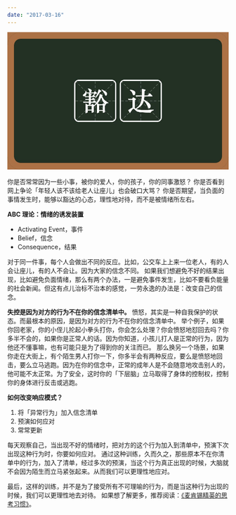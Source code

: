 ```yaml
---
date: "2017-03-16"
---
```


<img src='/_image/image_2023-11-05-17-03-58.png'>

你是否常常因为一些小事，被你的爱人，你的孩子，你的同事激怒？
你是否看到网上争论「年轻人该不该给老人让座儿」也会破口大骂？
你是否期望，当负面的事情发生时，能够以豁达的心态，理性地对待，而不是被情绪所左右。

**ABC 理论：情绪的诱发装置**

-   Activating Event，事件
-   Belief，信念
-   Consequence，结果

对于同一件事，每个人会做出不同的反应。比如，公交车上上来一位老人，有的人会让座儿，有的人不会让。因为大家的信念不同。
如果我们想避免不好的结果出现，比如避免负面情绪，那么有两个办法，一是避免事件发生，比如不要看负能量的社会新闻。但这有点儿治标不治本的感觉，一劳永逸的办法是：改变自己的信念。

**失控是因为对方的行为不在你的信念清单中。**
愤怒，其实是一种自我保护的状态。而最根本的原因，是因为对方的行为不在你的信念清单中。
举个例子，如果你回老家，你的小侄儿抡起小拳头打你，你会怎么处理？你会愤怒地怼回去吗？你多半不会的，如果你是正常人的话。因为你知道，小孩儿打人是正常的行为，因为他还不懂事嘛，也有可能只是为了得到你的关注而已。
那么换另一个场景，如果你走在大街上，有个陌生男人打你一下，你多半会有两种反应，要么是愤怒地回击，要么立马逃跑。因为在你的信念中，正常的成年人是不会随意地攻击别人的，他可能不太正常。为了安全，这时你的「下层脑」立马取得了身体的控制权，控制你的身体进行反击或逃跑。

**如何改变响应模式？**

1. 将「异常行为」加入信念清单
2. 预演如何应对
3. 常常更新

每天观察自己，当出现不好的情绪时，把对方的这个行为加入到清单中，预演下次出现这种行为时，你要如何应对。
通过这种训练，久而久之，那些原本不在你清单中的行为，加入了清单，经过多次的预演，当这个行为真正出现的时候，大脑就不会因为陌生而立马紧张起来。从而我们可以更理性地应对。

最后，这样的训练，并不是为了接受所有不可理喻的行为，而是当这种行为出现的时候，我们可以更理性地去对待。
如果想了解更多，推荐阅读：[《麦肯锡精英的思考习惯》](https://book.douban.com/subject/26833522/)。
